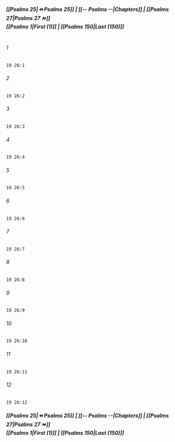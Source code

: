 
##### **[[Psalms 25|⏪ Psalms 25]] | [[-- Psalms --|Chapters]] | [[Psalms 27|Psalms 27 ⏩]]**<br>**[[Psalms 1|First (1)]] | [[Psalms 150|Last (150)]]**<br><br>

###### 1
``` verse
19 26:1
```
###### 2
``` verse
19 26:2
```
###### 3
``` verse
19 26:3
```
###### 4
``` verse
19 26:4
```
###### 5
``` verse
19 26:5
```
###### 6
``` verse
19 26:6
```
###### 7
``` verse
19 26:7
```
###### 8
``` verse
19 26:8
```
###### 9
``` verse
19 26:9
```
###### 10
``` verse
19 26:10
```
###### 11
``` verse
19 26:11
```
###### 12
``` verse
19 26:12
```

##### **[[Psalms 25|⏪ Psalms 25]] | [[-- Psalms --|Chapters]] | [[Psalms 27|Psalms 27 ⏩]]**<br>**[[Psalms 1|First (1)]] | [[Psalms 150|Last (150)]]**
